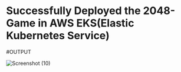 # Successfully Deployed the 2048-Game in AWS EKS(Elastic Kubernetes Service)

#OUTPUT

![Screenshot (10)](https://github.com/pillakarthik4/2048-Game/assets/130967802/b2e4b589-80d6-4ba7-bf1f-544d8ffa3ef4)
